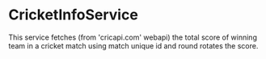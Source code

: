 # CricketInfoService
This service fetches (from 'cricapi.com' webapi) the total score of winning team in a cricket match using match unique id and round rotates the score.
